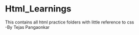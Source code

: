 # Html_Learnings
This contains all html practice folders with little reference to css
<br>
-By Tejas Pangaonkar
